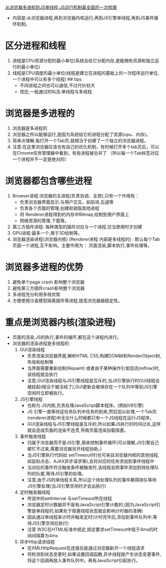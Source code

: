  [从浏览器多进程到JS单线程,JS运行机制最全面的一次梳理](https://juejin.im/post/5a6547d0f265da3e283a1df7)
 * 内容是:从浏览器进程,再到浏览器内核运行,再到JS引擎单线程,再到JS事件循环机制。
 # 区分进程和线程
   1. 进程是CPU资源分配的最小单位(系统会给它分配内存,是能拥有资源和独立运行的最小单位)
   2. 线程是CPU调度的最小单位(线程是建立在进程的基础上的一次程序运行单位,一个进程中可以有多个线程)
    ## tips
      *  不同进程之间也可以通信,不过代价较大
      *  现在,一般通过的叫法:单线程与多线程
# 浏览器是多进程的
   1. 浏览器是多进程的
   2. 浏览器之所以能够运行,是因为系统给它的进程分配了资源(cpu、内存)。
   3. 简单点理解,每打开一个Tab页,就相当于创建了一个独立的浏览器进程。
   4. 注意:在这里浏览器应该也有自己的优化机制，有时候打开多个tab页后，可以在Chrome任务管理器中看到，有些进程被合并了 （所以每一个Tab标签对应一个进程并不一定是绝对的）   
# 浏览器都包含哪些进程
   1.  Browser进程:浏览器的主进程(负责协调、主控),只有一个作用有：
       * 负责浏览器界面显示,与用户交互。如前进,后退等
       * 负责各个页面的管理,创建和销毁其他进程
       * 将 Renderer进程得到的内存中Bitmap,绘制到用户界面上
       * 网络资源的管理,下载等。 
   2. 第三方插件进程: 每种类型的插件对应与一个进程,仅当使用时才创建
   3. GPU进程:最多一个,用于3D绘制等。
   4. 浏览器渲染进程(浏览器内核) (Renderer进程 内部是多线程的) : 默认每个Tab页面一个进程,互不影响。主要作用为： 页面渲染,脚本执行,事件处理等。
# 浏览器多进程的优势
  1. 避免单个page crash 影响整个浏览器
  2. 避免第三方插件crash影响整个浏览器
  3. 多进程充分利用多核优势
  4. 方便使用沙盒模型隔离插件等进程,提高浏览器器稳定性。
# 重点是浏览器内核(渲染进程)  
   * 页面的渲染,JS的执行,事件的循环,都在这个进程内进行。
   * 浏览器的渲染进程是多线程的
      1. GUI渲染线程
         * 负责渲染浏览器界面,解析HTML CSS,构建DOM树和RenderObject树,布局和绘制等
         * 当界面需要重新绘制(Repaint) 或者由于某种操作引发回流(reflow)时,该线程就会执行
         * 注意,GUI渲染线程与JS引擎线程是互斥的,当JS引擎执行时GUI线程会被挂起(相当于被冻结了),GUI更新会被保存在一个队列中等到JS引擎空闲时立即被执行。
      2. JS引擎线程
         * 也称为 JS内核,负责处理JavaScript脚本程序。(例如V8引擎)
         * JS 引擎一直等待这任务队列中任务的到来,然后加以处理,一个Tab页(renderer进程)中无论什么时候都只有一个JS线程在运行JS程序。
         * GUI渲染线程与JS引擎线程是互斥的,所以如果JS执行的时间过长,这样就会造成页面的渲染不连贯,导致页面渲染加载阻塞。
      3. 事件触发线程
         * 归属于浏览器而不是JS引擎,用来控制事件循环(可以理解,JS引擎自己都忙不过来,需要浏览器另开线程协助。)
         * 当JS引擎执行代码如 setTimeout时(也可来自浏览器内核的其他线程,如鼠标点击、AJAX异步请求等),会将对应的任务添加到事件线程中
         * 当对应的事件符合触发条件被触发时,该线程会把事件添加到待处理队列的队尾,等待JS引擎的处理。
         * 注意,由于JS的单线程关系,所以这个待处理队列的事件都得排队等待JS引擎处理(当JS引擎空闲时才会出执行)  
      4. 定时触发器线程
         * 传说中的setInterval 与setTimeout所在线程
         * 浏览器定时计数器并不是有JavaScript引擎计数的,(因为JavaScript引擎是单线程的,如果处于阻塞线程状态就会影响计时器的准确)
         *  因此通过单线程来计时并触发定时(计时完毕后,添加到事件队列中,等待JS引擎空闲后执行)
         * 注意 W3C在HTML标准中规定,规定要求setTimeout中低于4ms的时间间隔算为4ms
      5. 异步Http请求线程
         * 在XMLHttpRequest在连接后是通过浏览器新开一个线程请求
         * 将检测到状态变更时,如果设置回调函数,异步线程就产生状态变更事件,将这个回调再放入事件队列中。再有JavaScript引起执行。
       
        